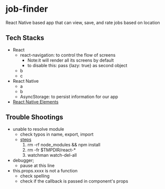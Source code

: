 # job-finder
React Native based app that can view, save, and rate jobs based on location

## Tech Stacks
- React
    - react-navigation: to control the flow of screens
        - Note:it will render all its screens by default
        - to disable this: pass {lazy: true} as second object
    - b
    - c
- React Native
    - a
    - b
    - AsyncStorage: to persist information for our app
- [React Native Elements](https://github.com/react-native-training/react-native-elements)

## Trouble Shootings
- unable to resolve module
    - check typos in name, export, import
    - [steps](https://github.com/facebook/react-native/issues/4968)
        1. rm -rf node_modules && npm install
        2. rm -fr $TMPDIR/react-*
        3. watchman watch-del-all
- debugger;
    - pause at this line
- this.props.xxxx is not a function
    - check spelling
    - check if the callback is passed in component's props

